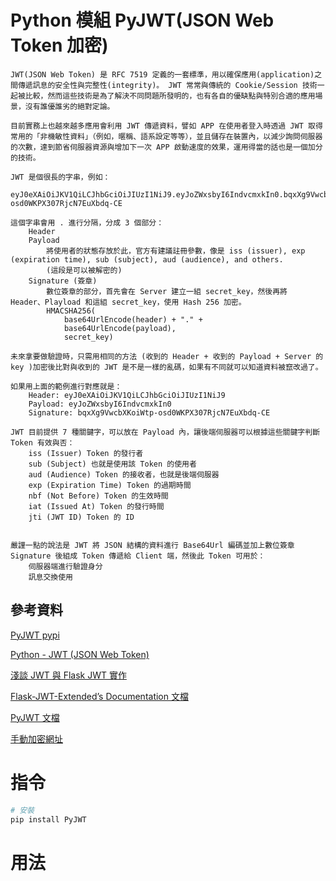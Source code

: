 # Python 模組 PyJWT(JSON Web Token 加密)

```
JWT(JSON Web Token) 是 RFC 7519 定義的一套標準，用以確保應用(application)之間傳遞訊息的安全性與完整性(integrity)。 JWT 常常與傳統的 Cookie/Session 技術一起被比較，然而這些技術是為了解決不同問題所發明的，也有各自的優缺點與特別合適的應用場景，沒有誰優誰劣的絕對定論。

目前實務上也越來越多應用會利用 JWT 傳遞資料，譬如 APP 在使用者登入時透過 JWT 取得常用的「非機敏性資料」（例如，暱稱、語系設定等等），並且儲存在裝置內，以減少詢問伺服器的次數，達到節省伺服器資源與增加下一次 APP 啟動速度的效果，運用得當的話也是一個加分的技術。

JWT 是個很長的字串，例如：
    eyJ0eXAiOiJKV1QiLCJhbGciOiJIUzI1NiJ9.eyJoZWxsbyI6IndvcmxkIn0.bqxXg9VwcbXKoiWtp-osd0WKPX307RjcN7EuXbdq-CE

這個字串會用 . 進行分隔，分成 3 個部分：
    Header
    Payload
        將使用者的狀態存放於此，官方有建議註冊參數，像是 iss (issuer), exp (expiration time), sub (subject), aud (audience), and others.
        (這段是可以被解密的)
    Signature (簽章)
        數位簽章的部分，首先會在 Server 建立一組 secret_key，然後再將 Header、Playload 和這組 secret_key，使用 Hash 256 加密。
        HMACSHA256(
            base64UrlEncode(header) + "." +
            base64UrlEncode(payload),
            secret_key)

未來拿要做驗證時，只需用相同的方法 (收到的 Header + 收到的 Payload + Server 的 key )加密後比對與收到的 JWT 是不是一樣的亂碼，如果有不同就可以知道資料被竄改過了。

如果用上面的範例進行對應就是：
    Header: eyJ0eXAiOiJKV1QiLCJhbGciOiJIUzI1NiJ9
    Payload: eyJoZWxsbyI6IndvcmxkIn0
    Signature: bqxXg9VwcbXKoiWtp-osd0WKPX307RjcN7EuXbdq-CE

JWT 目前提供 7 種關鍵字，可以放在 Payload 內，讓後端伺服器可以根據這些關鍵字判斷 Token 有效與否：
    iss (Issuer) Token 的發行者
    sub (Subject) 也就是使用該 Token 的使用者
    aud (Audience) Token 的接收者，也就是後端伺服器
    exp (Expiration Time) Token 的過期時間
    nbf (Not Before) Token 的生效時間
    iat (Issued At) Token 的發行時間
    jti (JWT ID) Token 的 ID


嚴謹一點的說法是 JWT 將 JSON 結構的資料進行 Base64Url 編碼並加上數位簽章 Signature 後組成 Token 傳遞給 Client 端，然後此 Token 可用於：
    伺服器端進行驗證身分
    訊息交換使用
```

## 參考資料

[PyJWT pypi](https://pypi.org/project/PyJWT/)

[Python - JWT (JSON Web Token)](https://myapollo.com.tw/zh-tw/python-json-web-token/)

[淺談 JWT 與 Flask JWT 實作](https://www.maxlist.xyz/2020/05/01/flask-jwt-extended/)

[Flask-JWT-Extended’s Documentation 文檔](https://flask-jwt-extended.readthedocs.io/en/stable/)

[PyJWT 文檔](https://pyjwt.readthedocs.io/en/stable/)

[手動加密網址](https://jwt.io/)

# 指令

```bash
# 安裝
pip install PyJWT
```

# 用法

```Python
```